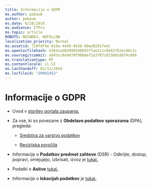 ```yaml
---
title: Informacije o GDPR
ms.author: pebaum
author: pebaum
ms.date: 6/28/2018
ms.audience: ITPro
ms.topic: article
ROBOTS: NOINDEX, NOFOLLOW
localization_priority: Normal
ms.assetid: 729fdf4e-810a-4a99-9438-60ae8291fe4c
ms.openlocfilehash: b3041ad829993480937fae111c9d43762ac86c3c
ms.sourcegitcommit: dd43cc0a9470f98b8ef2a3787c823801d674c666
ms.translationtype: MT
ms.contentlocale: sl-SI
ms.lasthandoff: 02/12/2019
ms.locfileid: "29941452"
---
```

# <a name="information-about-gdpr"></a>Informacije o GDPR

- Uvod v [storitev portala zaupanja.](https://servicetrust.microsoft.com/ViewPage/GDPRGetStarted)
    
- Za vse, ki so povezane z **Obdelavo podatkov sporazuma** (DPA), pregleda: 
    
  - [Sredstva za varstvo podatkov](https://servicetrust.microsoft.com/ViewPage/TrustDocuments)
    
  - [Revizijska poročila](https://servicetrust.microsoft.com/ViewPage/MSComplianceGuide)
    
- Informacije o **Podatkov predmet zahteve** (DSR) - Odkrijte, dostop, popravi, omejujejo, izbrisati, izvoz je [tukaj.](https://docs.microsoft.com/microsoft-365/compliance/gdpr-dsr-office365)
    
- Podatki o **Asitve** [tukaj.](https://servicetrust.microsoft.com/ViewPage/GDPRBreach)
    
- Informacije o **lokacijah podatkov** je [tukaj.](https://products.office.com/where-is-your-data-located?ms.officeurl=datamaps&amp;geo=All#All)
    


